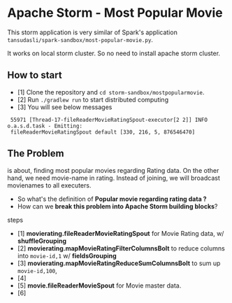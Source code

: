 # Apache Storm - Most Popular Movie

This storm application is  very similar of Spark's application `tansudasli/spark-sandbox/most-popular-movie.py`. 


It works on local storm cluster. So no need to install apache storm cluster.

## How to start
- [1] Clone the repository and `cd storm-sandbox/mostpopularmovie`.
- [2] Run `./gradlew run` to start distributed computing
- [3] You will see below messages
 ```
  55971 [Thread-17-fileReaderMovieRatingSpout-executor[2 2]] INFO  o.a.s.d.task - Emitting: 
  fileReaderMovieRatingSpout default [330, 216, 5, 876546470]
  ```
  
## The Problem
 is about, finding most popular movies regarding Rating data. On the other hand, 
 we need movie-name in rating. Instead of joining, we will broadcast movienames to all executers.
 
* So what's the definition of **Popular movie regarding rating data ?**
* How can we **break this problem into Apache Storm building blocks**? 

steps
- [1] **movierating.fileReaderMovieRatingSpout** for Movie Rating data, w/ **shuffleGrouping**
- [2] **movierating.mapMovieRatingFilterColumnsBolt** to reduce columns into `movie-id,1` w/ **fieldsGrouping**
- [3] **movierating.mapMovieRatingReduceSumColumnsBolt** to sum up `movie-id,100`, 
- [4] 
- [5] **movie.fileReaderMovieSpout** for Movie master data.
- [6] 

